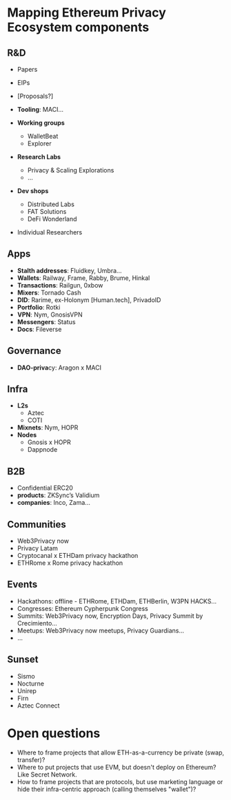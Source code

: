 # Mapping Ethereum Privacy Ecosystem components

## R&D

- Papers
- EIPs
- [Proposals?]
- **Tooling**: MACI...
- **Working groups**
  - WalletBeat
  - Explorer

- **Research Labs**
  - Privacy & Scaling Explorations
  - …
- **Dev shops**
  - Distributed Labs
  - FAT Solutions
  - DeFi Wonderland

- Individual Researchers

## Apps

- **Stalth addresses**: Fluidkey, Umbra…
- **Wallets**: Railway, Frame, Rabby, Brume, Hinkal
- **Transactions**: Railgun, 0xbow
- **Mixers**: Tornado Cash
- **DID**: Rarime, ex-Holonym [Human.tech], PrivadoID
- **Portfolio**: Rotki
- **VPN**: Nym, GnosisVPN
- **Messengers**: Status
- **Docs**: Fileverse

## Governance
- **DAO-priva**cy: Aragon x MACI

## Infra

- **L2s**
  - Aztec
  - COTI
- **Mixnets**: Nym, HOPR
- **Nodes**
  - Gnosis x HOPR
  - Dappnode

## B2B

- Confidential ERC20
- **products**: ZKSync’s Validium
- **companies**: Inco, Zama...

## Communities

- Web3Privacy now
- Privacy Latam
- Cryptocanal x ETHDam privacy hackathon
- ETHRome x Rome privacy hackathon

## Events

- Hackathons: offline - ETHRome, ETHDam, ETHBerlin, W3PN HACKS...
- Congresses: Ethereum Cypherpunk Congress
- Summits: Web3Privacy now, Encryption Days, Privacy Summit by Crecimiento...
- Meetups: Web3Privacy now meetups, Privacy Guardians...
- …

## Sunset

- Sismo
- Nocturne
- Unirep
- Firn
- Aztec Connect

# Open questions

- Where to frame projects that allow ETH-as-a-currency be private (swap, transfer)?
- Where to put projects that use EVM, but doesn't deploy on Ethereum? Like Secret Network.
- How to frame projects that are protocols, but use marketing language or hide their infra-centric approach (calling themselves "wallet")?
